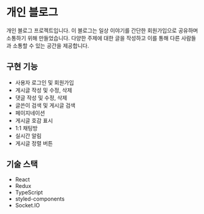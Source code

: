 # 개인 블로그

개인 블로그 프로젝트입니다. 
이 블로그는 일상 이야기를 간단한 회원가입으로 공유하며 소통하기 위해 만들었습니다. 
다양한 주제에 대한 글을 작성하고 이를 통해 다른 사람들과 소통할 수 있는 공간을 제공합니다.

## 구현 기능

- 사용자 로그인 및 회원가입
- 게시글 작성 및 수정, 삭제
- 댓글 작성 및 수정, 삭제
- 글쓴이 검색 및 게시글 검색
- 페이지네이션
- 게시글 호감 표시
- 1:1 채팅방
- 실시간 알림
- 게시글 정렬 버튼

## 기술 스택

- React
- Redux
- TypeScript
- styled-components
- Socket.IO 
